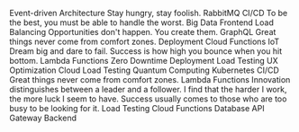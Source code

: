 Event-driven Architecture Stay hungry, stay foolish. RabbitMQ CI/CD To be the best, you must be able to handle the worst. Big Data
Frontend Load Balancing Opportunities don't happen. You create them. GraphQL Great things never come from comfort zones. Deployment Cloud Functions IoT Dream big and dare to fail. Success is how high you bounce when you hit bottom. Lambda Functions Zero Downtime Deployment Load Testing UX Optimization Cloud
Load Testing Quantum Computing Kubernetes CI/CD Great things never come from comfort zones.
Lambda Functions Innovation distinguishes between a leader and a follower. I find that the harder I work, the more luck I seem to have. Success usually comes to those who are too busy to be looking for it. Load Testing Cloud Functions Database API Gateway Backend
